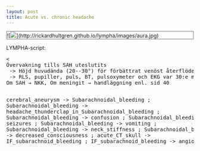 ```yaml
---
layout: post
title: Acute vs. chronic headache
---
```




<p class="dragscroll" style="border:0.2em solid #aaaaaa;">
![<img src="http:
//rickardhultgren.github.io/lympha/images/aura.jpg">](http://rickardhultgren.github.io/lympha/images/aura.jpg)
</p>
LYMPHA-script:
<pre class="dragscroll"><
Övervakning tills SAH uteslutits
 -> Höjd huvudända (20--30°) för förbättrat venöst återflöde
 -> RLS, pupiller, puls, BT, pulsoxymeter och EKG var 30:e min 
Om SAH → NKK, Om meningit → handläggning enl. sid 40

cerebral_aneurysm -> Subarachnoidal_bleeding ;
Subarachnoidal_bleeding -> headache_thunderclap_in_Subarachnoidal_bleeding ;
Subarachnoidal_bleeding -> confusion ;
Subarachnoidal_bleeding -> seizures ;
Subarachnoidal_bleeding -> vomiting ;
Subarachnoidal_bleeding -> neck_stiffness ;
Subarachnoidal_bleeding -> decreased_consciousness ;
acute_CT_skull  -> IF_subarachnoid_bleeding ;
IF_subarachnoid_bleeding -> angiography ;
</pre>

